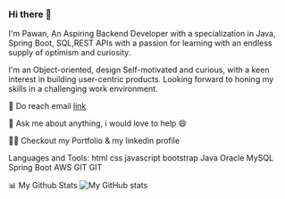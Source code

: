 ### Hi there 👋
 I'm Pawan, An Aspiring Backend Developer with a specialization in Java, Spring Boot, SQL,REST APIs with a passion for learning with an endless supply of optimism and curiosity.

I'm an Object-oriented, design Self-motivated and curious, with a keen interest in building user-centric products. Looking forward to honing my skills in a challenging work environment.

💼 Do reach email [link](Ypawan25.github.io)

💬 Ask me about anything, i would love to help 😄

👨‍💻 Checkout my Portfolio & my linkedin profile



Languages and Tools:
html css javascript bootstrap Java Oracle MySQL Spring Boot AWS GIT GIT


📊 My Github Stats
![My  GitHub stats](https://github-readme-stats.vercel.app/api?username=Ypawan25&show_icons=true&theme=radical)


